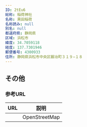 ```yaml
---
ID: 2tEu6
総称: 稲荷神社
名称: 黒田稲荷
名称読み: null
別名: null
都道府県: 静岡県
区域: 浜松市
緯度: 34.7059118
経度: 137.7301946
郵便番号: 4300933
住所: 静岡県浜松市中央区鍛冶町３１９−１８
---
```


## その他

### 参考URL

| URL | 説明          |
| --- | ------------- |
|     | OpenStreetMap |
